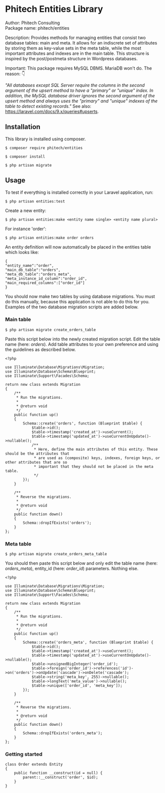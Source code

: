 # Phitech Entities Library
Author: Phitech Consulting  
Package name: phitech/entities

Description: Provides methods for managing entities that consist two database tables: main and meta. It allows for an indiscrete set of attributes by storing them as key-value sets in the meta table, while the most important attributes and indexes are in the main table. This structure is inspired by the post/postmeta structure in Wordpress databases.

Important: This package requires MySQL DBMS. MariaDB won't do. The reason: 👇

*"All databases except SQL Server require the columns in the second argument of the upsert method to have a "primary" or "unique" index. In addition, the MySQL database driver ignores the second argument of the upsert method and always uses the "primary" and "unique" indexes of the table to detect existing records."* See also: https://laravel.com/docs/9.x/queries#upserts.
## Installation
This library is installed using composer.
```
$ composer require phitech/entities 
```
```
$ composer install
```
```
$ php artisan migrate
```
## Usage
To test if everything is installed correctly in your Laravel application, run:
```
$ php artisan entities:test
```
Create a new entity:
```
$ php artisan entities:make <entity name single> <entity name plural>
```
For instance 'order':
```
$ php artisan entities:make order orders
```
An entity definition will now automatically be placed in the entities table which looks like:

```
{
"entity_name":"order",
"main_db_table":"orders",
"meta_db_table":"orders_meta",
"meta_instance_id_column":"order_id",
"main_required_columns":["order_id"]
}
```
You should now make two tables by using database migrations. You must do this manually, because this application is not able to do this for you. Examples of the two database migration scripts are added below.
### Main table
```
$ php artisan migrate create_orders_table
```
Paste this script below into the newly created migration script. Edit the table name (here: *orders*). Add table attributes to your own preference and using the guidelines as described below.
```
<?php

use Illuminate\Database\Migrations\Migration;
use Illuminate\Database\Schema\Blueprint;
use Illuminate\Support\Facades\Schema;

return new class extends Migration
{
    /**
     * Run the migrations.
     *
     * @return void
     */
    public function up()
    {
        Schema::create('orders', function (Blueprint $table) {
            $table->id();
            $table->timestamp('created_at')->useCurrent();
            $table->timestamp('updated_at')->useCurrentOnUpdate()->nullable();
            /**
             * Here, define the main attributes of this entity. These should be the attributes that
             * are used as (composite) keys, indexes, foreign keys, or other attributes that are so
             * important that they should not be placed in the meta table.
             */
        });
    }

    /**
     * Reverse the migrations.
     *
     * @return void
     */
    public function down()
    {
        Schema::dropIfExists('orders');
    }
};
```
### Meta table
```
$ php artisan migrate create_orders_meta_table
```
You should then paste this script below and only edit the table name (here: *orders_meta*), entity_id (here: *order_id*) parameters. Nothing else. 
```
<?php

use Illuminate\Database\Migrations\Migration;
use Illuminate\Database\Schema\Blueprint;
use Illuminate\Support\Facades\Schema;

return new class extends Migration
{
    /**
     * Run the migrations.
     *
     * @return void
     */
    public function up()
    {
        Schema::create('orders_meta', function (Blueprint $table) {
            $table->id();
            $table->timestamp('created_at')->useCurrent();
            $table->timestamp('updated_at')->useCurrentOnUpdate()->nullable();
            $table->unsignedBigInteger('order_id');
            $table->foreign('order_id')->references('id')->on('orders')->onUpdate('cascade')->onDelete('cascade');
            $table->string('meta_key', 255)->nullable();
            $table->longText('meta_value')->nullable();
            $table->unique(['order_id', 'meta_key']);
        });
    }

    /**
     * Reverse the migrations.
     *
     * @return void
     */
    public function down()
    {
        Schema::dropIfExists('orders_meta');
    }
};
```
### Getting started
```
class Order extends Entity 
{
    public function __construct(id = null) {
        parent::__construct('order', $id);
    }
}
```